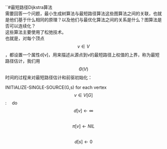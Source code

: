 \`\`\#最短路径Dijkstra算法  
需要回答一个问题，最小生成树算法与最短路径算法这些图算法之间的关联，也就是他们基于什么相同的原理？以及他们与最优化算法之间的关系是什么？图算法是否可以连续化？  
这些算法主要使用了松弛技术。  
也就是，对每个顶点$$v \in V$$，都设置一个属性d\[v\]，用来描述从源点到v的最短路径上权值的上界，称为最短路径估计，我们用$$\Theta(V)$$时间的过程来对最短路径估计和前驱初始化：  

INITIALIZE-SINGLE-SOURCE(G,s)
for each vertex $$v \in V[G]$$:
&emsp;do $$d[v] \gets \infty $$
&emsp;&emsp; $$\pi[v] \gets NIL$$    
$$d[s] \gets 0$$




